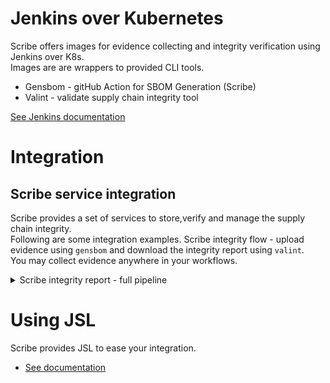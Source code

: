 # Jenkins over Kubernetes
Scribe offers images for evidence collecting and integrity verification using Jenkins over K8s. \
Images are are wrappers to provided CLI tools.
* Gensbom - gitHub Action for SBOM Generation (Scribe) 
* Valint - validate supply chain integrity tool

[See Jenkins documentation](https://plugins.jenkins.io/kubernetes/)

# Integration
## Scribe service integration
Scribe provides a set of services to store,verify and manage the supply chain integrity. \
Following are some integration examples.
Scribe integrity flow - upload evidence using `gensbom` and download the integrity report using `valint`. \
You may collect evidence anywhere in your workflows. 

<details>
  <summary>  Scribe integrity report - full pipeline </summary>

Full workflow example of a workflow, upload evidence using gensbom and download report using valint.
Finally attaching reports and evidence to your pipeline run.

```YAML
pipeline {
  agent {
    kubernetes {
      yamlFile 'jenkins/k8s/scribe-test/KubernetesPod.yaml'
    }
  }
  stages {
    stage('checkout-bom') {
      steps {        
        container('git') {
          sh 'git clone -b v1.0.0-alpha.4 --single-branch https://github.com/mongo-express/mongo-express.git mongo-express-scm'
        }
        
        container('bomber') {
          withCredentials([usernamePassword(credentialsId: 'scribe-staging-auth-id', usernameVariable: 'SCRIBE_CLIENT_ID', passwordVariable: 'SCRIBE_CLIENT_SECRET')]) {
            sh '''
            bomber bom dir:mongo-express-scm \
            --context-type jenkins \
            --output-directory ./scribe/bomber \
             -E -U $SCRIBE_CLIENT_ID -P $SCRIBE_CLIENT_SECRET \
             --scribe.loginurl=https://scribesecurity-staging.us.auth0.com --scribe.auth0.audience=api.staging.scribesecurity.com --scribe.url https://api.staging.scribesecurity.com \
            -vv'''
          }
        }
      }
    }

    stage('image-bom') {
      steps {
        container('bomber') {
           withCredentials([usernamePassword(credentialsId: 'scribe-staging-auth-id', usernameVariable: 'SCRIBE_CLIENT_ID', passwordVariable: 'SCRIBE_CLIENT_SECRET')]) {  
            sh '''
            bomber bom mongo-express:1.0.0-alpha.4 \
            --context-type jenkins \
            --output-directory ./scribe/bomber \
            -E -U $SCRIBE_CLIENT_ID -P $SCRIBE_CLIENT_SECRET \
            --scribe.loginurl=https://scribesecurity-staging.us.auth0.com --scribe.auth0.audience=api.staging.scribesecurity.com --scribe.url https://api.staging.scribesecurity.com \
            -vv'''
          }
        }
      }
    }

    stage('download-report') {
      steps {
        container('valint') {
           withCredentials([usernamePassword(credentialsId: 'scribe-staging-auth-id', usernameVariable: 'SCRIBE_CLIENT_ID', passwordVariable: 'SCRIBE_CLIENT_SECRET')]) {  
            sh '''
            valint report \
            -U $SCRIBE_CLIENT_ID -P $SCRIBE_CLIENT_SECRET --output-directory scribe/valint \
            --scribe.loginurl=https://scribesecurity-staging.us.auth0.com --scribe.auth.audience=api.staging.scribesecurity.com --scribe.url https://api.staging.scribesecurity.com \
            -vv'''
          }
          publish()
        }
      }
    }
  }
}
```
Example uses Jenkins over k8s plugin, 
Pod template defined
```YAML
metadata:
  labels:
    some-label: jsl-scribe-test
spec:
  containers:
  - name: jnlp
    env:
    - name: CONTAINER_ENV_VAR
      value: jnlp
  - name: bomber
    image: scribesecuriy.jfrog.io/scribe-docker-public-local/bomber:latest 
    command:
    - cat
    tty: true
  - name: valint
    image: scribesecuriy.jfrog.io/scribe-docker-public-local/valint:latest
    command:
    - cat
    tty: true
  - name: git
    image: alpine/git
    command:
      - cat
    tty: true
```
</details>


# Using JSL
Scribe provides JSL to ease your integration.

* [See documentation](./JSL/)